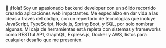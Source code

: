 👋 ¡Hola! Soy un apasionado backend developer con un sólido recorrido creando aplicaciones web impactantes. Me especializo en dar vida a las ideas a través del código, con un repertorio de tecnologías que incluye JavaScript, TypeScript, Node.js, Spring Boot, y SQL, por solo nombrar algunas. Mi caja de herramientas está repleta con sistemas y frameworks como RESTful API, GraphQL, Express.js, Docker y AWS, listos para cualquier desafío que me presenten.

